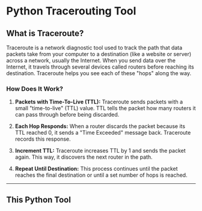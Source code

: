 # Python Tracerouting Tool

## What is Traceroute?

Traceroute is a network diagnostic tool used to track the path that data packets take from your computer to a destination (like a website or server) across a network, usually the Internet. When you send data over the Internet, it travels through several devices called routers before reaching its destination. Traceroute helps you see each of these "hops" along the way.

### How Does It Work?

1. **Packets with Time-To-Live (TTL):** Traceroute sends packets with a small "time-to-live" (TTL) value. TTL tells the packet how many routers it can pass through before being discarded.

2. **Each Hop Responds:** When a router discards the packet because its TTL reached 0, it sends a "Time Exceeded" message back. Traceroute records this response.

3. **Increment TTL:** Traceroute increases TTL by 1 and sends the packet again. This way, it discovers the next router in the path.

4. **Repeat Until Destination:** This process continues until the packet reaches the final destination or until a set number of hops is reached.

---

## This Python Tool
